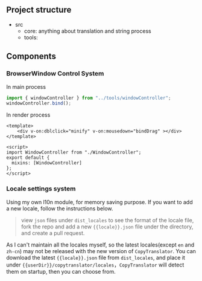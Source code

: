 ## Project structure
- src
    - core: anything about translation and string process
    - tools:


## Components
### BrowserWindow Control System
In main process
```ts
import { windowController } from "../tools/windowController";
windowController.bind();
```
In render process

```vue
<template>
    <div v-on:dblclick="minify" v-on:mousedown="bindDrag" ></div>
</template>

<script>
import WindowController from "./WindowController";
export default {
  mixins: [WindowController]
};
</script>
```

### Locale settings system

Using my own l10n module, for memory saving purpose. If you want to add a new locale, follow the instructions below.

> view `json` files under `dist_locales` to see the format of the locale file, fork the repo and add a new `{{locale}}.json` file under the directory, and create a pull request.

As I can't maintain all the locales myself, so the latest locales(except `en` and `zh-cn`) may not be released with the new version of `CopyTranslator`.  You can download the latest `{{locale}}.json` file from `dist_locales`, and place it under `{{userDir}}/copytranslator/locales`，`CopyTranslator` will detect them on startup, then you can choose from.